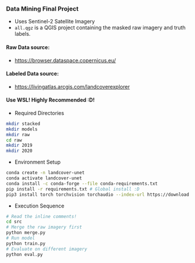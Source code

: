 ### Data Mining Final Project

- Uses Sentinel-2 Satellite Imagery
- `all.qgz` is a QGIS project containing the masked raw imagery and truth labels.

#### Raw Data source:

- https://browser.dataspace.copernicus.eu/

#### Labeled Data source:

- https://livingatlas.arcgis.com/landcoverexplorer

#### Use WSL! Highly Recommended :D!

- Required Directories
```bash
mkdir stacked
mkdir models
mkdir raw
cd raw
mkdir 2019
mkdir 2020
```

- Environment Setup
```bash
conda create -n landcover-unet
conda activate landcover-unet
conda install -c conda-forge --file conda-requirements.txt
pip install -r requirements.txt # Global install :D
pip3 install torch torchvision torchaudio --index-url https://download.pytorch.org/whl/cu128 # Install CUDA pytorch for faster training! (If you have NVIDIA GPU)
```

- Execution Sequence
```bash
# Read the inline comments!
cd src
# Merge the raw imagery first
python merge.py
# Run model
python train.py
# Evaluate on different imagery
python eval.py
```